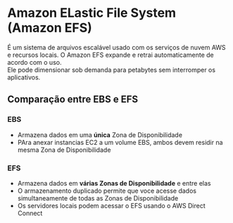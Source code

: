 # Amazon ELastic File System (Amazon EFS)

É um sistema de arquivos escalável usado com os serviços de nuvem AWS e recursos locais. O Amazon EFS expande e retrai automaticamente de acordo com o uso.  
Ele pode dimensionar sob demanda para petabytes sem interromper os aplicativos.

## Comparação entre EBS e EFS

### EBS
 - Armazena dados em uma **única** Zona de Disponibilidade
 - PAra anexar instancias EC2 a um volume EBS, ambos devem residir na mesma Zona de Disponibilidade

### EFS
- Armazena dados em **várias Zonas de Disponibilidade** e entre elas
- O armazenamento duplicado permite que voce acesse dados simultaneamente de todas as Zonas de Disponibilidade
- Os servidores locais podem acessar o EFS usando o AWS Direct Connect

